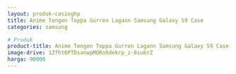 ```yaml
---
layout: produk-casinghp
title: Anime Tengen Toppa Gurren Lagann Samsung Galaxy S9 Case
categories: samsung

# Produk
product-title: Anime Tengen Toppa Gurren Lagann Samsung Galaxy S9 Case
image-drive: 1Zfht6PTDsanwpMORoXdekrp_z-8su6rZ
harga: 90000
---
```


